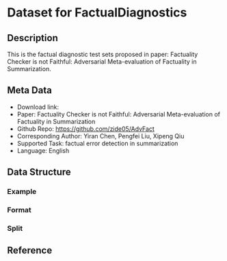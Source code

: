 # Dataset for FactualDiagnostics


## Description
This is the factual diagnostic test sets proposed in paper: Factuality Checker is not Faithful: Adversarial Meta-evaluation of Factuality in Summarization.

## Meta Data
* Download link:  
* Paper:  Factuality Checker is not Faithful: Adversarial Meta-evaluation of Factuality in Summarization
* Github Repo: https://github.com/zide05/AdvFact
* Corresponding Author:  Yiran Chen, Pengfei Liu, Xipeng Qiu
* Supported Task:  factual error detection in summarization
* Language:  English



## Data Structure
### Example


### Format
 

### Split
 


## Reference
 
